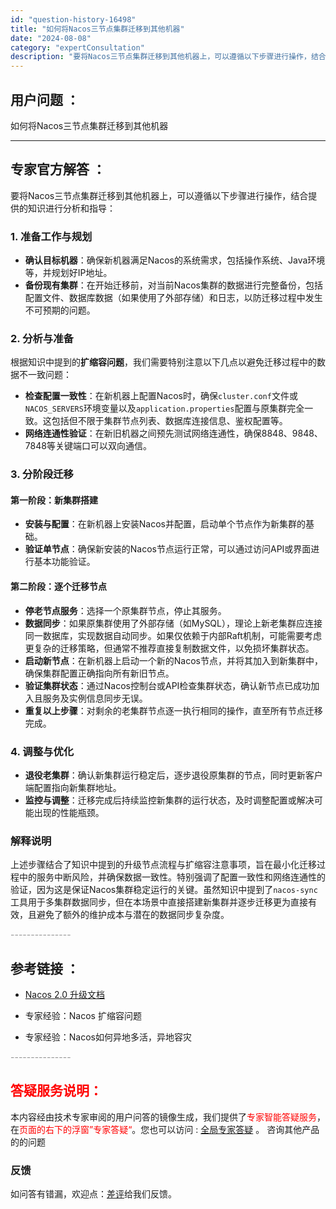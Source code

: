 ```yaml
---
id: "question-history-16498"
title: "如何将Nacos三节点集群迁移到其他机器"
date: "2024-08-08"
category: "expertConsultation"
description: "要将Nacos三节点集群迁移到其他机器上，可以遵循以下步骤进行操作，结合提供的知识进行分析和指导：### 1. 准备工作与规划- **确认目标机器**：确保新机器满足Nacos的系统需求，包括操作系统、Java环境等，并规划好IP地址。- **备份现有集群**：在开始迁移前，对当前Nacos集群的数"
---
```


## 用户问题 ： 
 如何将Nacos三节点集群迁移到其他机器  

---------------
## 专家官方解答 ：

要将Nacos三节点集群迁移到其他机器上，可以遵循以下步骤进行操作，结合提供的知识进行分析和指导：

### 1. 准备工作与规划
- **确认目标机器**：确保新机器满足Nacos的系统需求，包括操作系统、Java环境等，并规划好IP地址。
- **备份现有集群**：在开始迁移前，对当前Nacos集群的数据进行完整备份，包括配置文件、数据库数据（如果使用了外部存储）和日志，以防迁移过程中发生不可预期的问题。

### 2. 分析与准备
根据知识中提到的**扩缩容问题**，我们需要特别注意以下几点以避免迁移过程中的数据不一致问题：
- **检查配置一致性**：在新机器上配置Nacos时，确保`cluster.conf`文件或`NACOS_SERVERS`环境变量以及`application.properties`配置与原集群完全一致。这包括但不限于集群节点列表、数据库连接信息、鉴权配置等。
- **网络连通性验证**：在新旧机器之间预先测试网络连通性，确保8848、9848、7848等关键端口可以双向通信。

### 3. 分阶段迁移
#### 第一阶段：新集群搭建
- **安装与配置**：在新机器上安装Nacos并配置，启动单个节点作为新集群的基础。
- **验证单节点**：确保新安装的Nacos节点运行正常，可以通过访问API或界面进行基本功能验证。

#### 第二阶段：逐个迁移节点
- **停老节点服务**：选择一个原集群节点，停止其服务。
- **数据同步**：如果原集群使用了外部存储（如MySQL），理论上新老集群应连接同一数据库，实现数据自动同步。如果仅依赖于内部Raft机制，可能需要考虑更复杂的迁移策略，但通常不推荐直接复制数据文件，以免损坏集群状态。
- **启动新节点**：在新机器上启动一个新的Nacos节点，并将其加入到新集群中，确保集群配置正确指向所有新旧节点。
- **验证集群状态**：通过Nacos控制台或API检查集群状态，确认新节点已成功加入且服务及实例信息同步无误。
- **重复以上步骤**：对剩余的老集群节点逐一执行相同的操作，直至所有节点迁移完成。

### 4. 调整与优化
- **退役老集群**：确认新集群运行稳定后，逐步退役原集群的节点，同时更新客户端配置指向新集群地址。
- **监控与调整**：迁移完成后持续监控新集群的运行状态，及时调整配置或解决可能出现的性能瓶颈。

### 解释说明
上述步骤结合了知识中提到的升级节点流程与扩缩容注意事项，旨在最小化迁移过程中的服务中断风险，并确保数据一致性。特别强调了配置一致性和网络连通性的验证，因为这是保证Nacos集群稳定运行的关键。虽然知识中提到了`nacos-sync`工具用于多集群数据同步，但在本场景中直接搭建新集群并逐步迁移更为直接有效，且避免了额外的维护成本与潜在的数据同步复杂度。


<font color="#949494">---------------</font> 


## 参考链接 ：

* [Nacos 2.0 升级文档](https://nacos.io/docs/latest/upgrading/200-upgrading)
 
 * 专家经验：Nacos 扩缩容问题 
 
 * 专家经验：Nacos如何异地多活，异地容灾 


 <font color="#949494">---------------</font> 
 


## <font color="#FF0000">答疑服务说明：</font> 

本内容经由技术专家审阅的用户问答的镜像生成，我们提供了<font color="#FF0000">专家智能答疑服务</font>，在<font color="#FF0000">页面的右下的浮窗”专家答疑“</font>。您也可以访问 : [全局专家答疑](https://answer.opensource.alibaba.com/docs/intro) 。 咨询其他产品的的问题

### 反馈
如问答有错漏，欢迎点：[差评](https://ai.nacos.io/user/feedbackByEnhancerGradePOJOID?enhancerGradePOJOId=16503)给我们反馈。

